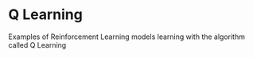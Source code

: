 # Q Learning

Examples of Reinforcement Learning models learning with the algorithm called Q Learning